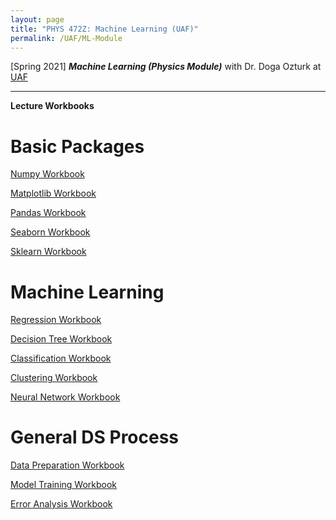 ```yaml
---
layout: page
title: "PHYS 472Z: Machine Learning (UAF)"
permalink: /UAF/ML-Module
---
```



[Spring 2021] ***Machine Learning (Physics Module)*** with Dr. Doga Ozturk at [UAF](../../UAF.qmd)

---

**Lecture Workbooks**

# Basic Packages
[Numpy Workbook](UAF/MachineLearning/NumPy%20Workbook.html)

[Matplotlib Workbook](UAF/MachineLearning/Matplotlib%20Workbook.html)

[Pandas Workbook](UAF/MachineLearning/Pandas%20Workbook.html)

[Seaborn Workbook](UAF/MachineLearning/Seaborn%20Workbook.html)

[Sklearn Workbook](UAF/MachineLearning/Sklearn%20Workbook.html)

# Machine Learning
[Regression Workbook](UAF/MachineLearning/Regression%20Workbook.html)

[Decision Tree Workbook](UAF/MachineLearning/Decision%20Tree%20Workbook.html)

[Classification Workbook](UAF/MachineLearning/Classification%20Workbook.html)

[Clustering Workbook](UAF/MachineLearning/Clustering%20Workbook.html)

[Neural Network Workbook](UAF/MachineLearning/Neural%20Network%20Workbook.html)

# General DS Process
[Data Preparation Workbook](UAF/MachineLearning/Data%20Preparation%20Workbook.html)

[Model Training Workbook](UAF/MachineLearning/Model%20Training%20Workbook.html)

[Error Analysis Workbook](UAF/MachineLearning/Error%20Analysis%20Workbook.html)